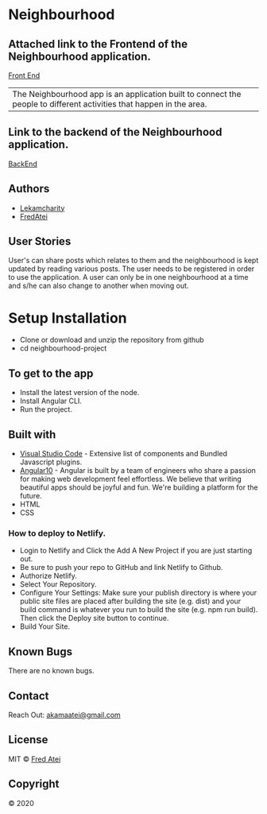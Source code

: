# Neighbourhood

## Attached link to the Frontend of the Neighbourhood application.
[Front End](https://github.com/FredAtei/neighbourhood-project)

<table>
<tr>
<td>
The Neighbourhood app is an application built to connect the people to different activities that happen in the area.
</td>
</tr>
</table>

## Link to the backend of the Neighbourhood application.
 [BackEnd](https://github.com/Nelly-ayebale/Neighbourhood)

## Authors
* [Lekamcharity](https://github.com/LekamCharity) 
* [FredAtei](https://github.com/FredAtei)

## User Stories
User's can share posts which relates to them and the neighbourhood is kept updated by reading various posts. The user needs to be registered in order to use the application. A user can only be in one neighbourhood at a time and s/he can also change to another when moving out. 


# Setup Installation

- Clone or download and unzip the repository from github 
- cd neighbourhood-project

## To get to the app

* Install the latest version of the node.
* Install Angular CLI.
* Run the project.

## Built with 

* [Visual Studio Code](https://code.visualstudio.com/) - Extensive list of components and  Bundled Javascript plugins.
* [Angular10](https://angular.io/) - Angular is built by a team of engineers who share a passion for making web development feel effortless. We believe that writing beautiful apps should be joyful and fun. We're building a platform for the future.
* HTML
* CSS

### How to deploy to Netlify.

* Login to Netlify and Click the Add A New Project if you are just starting out.
* Be sure to push your repo to GitHub and link Netlify to Github.
* Authorize Netlify.
* Select Your Repository.
* Configure Your Settings: Make sure your publish directory is where your public site files are placed after building the site (e.g. dist) and your build command is whatever you run to build the site (e.g. npm run build). Then click the Deploy site button to continue.
* Build Your Site. 

## Known Bugs
There are no known bugs.

## Contact

Reach Out: akamaatei@gmail.com

## License
MIT © [Fred Atei ](https://github.com/FredAtei/neighbourhood-project)

## Copyright
© 2020
